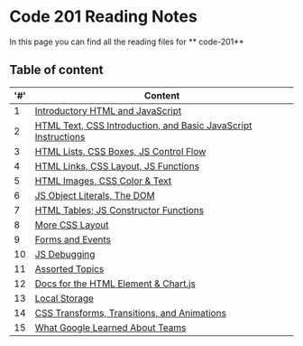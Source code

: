 # Code 201 Reading Notes
In this page you can find all the reading files for ** code-201**


## Table of content 
|'#' |  Content |
| ------------ | -------------|
| 1  | [Introductory HTML and JavaScript](Read01.md)|
| 2  | [HTML Text, CSS Introduction, and Basic JavaScript Instructions](Read02.md)|
| 3  | [HTML Lists, CSS Boxes, JS Control Flow](Read03.md) |
| 4  | [HTML Links, CSS Layout, JS Functions](Read04.md)|
| 5  | [HTML Images, CSS Color & Text](Read05.md)|
| 6  | [JS Object Literals, The DOM](Read06.md)|
| 7  | [HTML Tables; JS Constructor Functions](Read07.md)|
| 8  | [More CSS Layout](Read08.md)|
| 9  | [Forms and Events](Read09.md)|
| 10 | [JS Debugging](Read10.md)|
| 11 | [Assorted Topics](Read11.md)|
| 12 | [Docs for the HTML <canvas> Element & Chart.js](Read12.md)|
| 13 | [Local Storage](Read13.md)|
| 14 | [CSS Transforms, Transitions, and Animations](Read14a.md)|
| 15  | [What Google Learned About Teams](Read14b.md)|
  
  

  
